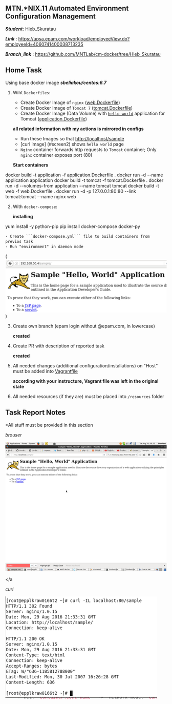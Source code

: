 MTN.*NIX.11 Automated Environment Configuration Management
---

***Student***: Hleb_Skuratau

***Link*** : https://upsa.epam.com/workload/employeeView.do?employeeId=4060741400038713235

***Branch_link*** : https://github.com/MNTLab/cm-docker/tree/Hleb_Skuratau

Home Task
---

Using base docker image ***sbeliakou/centos:6.7***

1. Wiht ```Dockerfiles```:
    - Create Docker Image of ```nginx``` ([web.Dockerfile](/web.Dockerfile))
    - Create Docker Image of ```Tomcat 7``` ([tomcat.Dockerfile](/tomcat.Dockerfile))
    - Create Docker Image (Data Volume) with [```hello world```](https://tomcat.apache.org/tomcat-7.0-doc/appdev/sample/sample.war) application for Tomcat ([application.Dockerfile](application.Dockerfile))

    **all related information with my actions is mirrored in configs**

   - Run these Images so that [http://localhost/sample](#screen1) 
   - [curl image] (#screen2)  shows ```hello world``` page
   - ```Nginx``` container forwards http requests to ```Tomcat``` container; Only ```nginx``` container exposes port (80)

    **Start containers**

docker build -t application -f application.Dockerfile .
docker run -d --name application application
docker build -t tomcat -f tomcat.Dockerfile .
docker run -d --volumes-from application --name tomcat tomcat
docker build -t web -f web.Dockerfile .
docker run -d -p 127.0.0.1:80:80 --link tomcat:tomcat --name nginx web


2. With ```docker-compose```:

   **installing**

yum install -y python-pip
pip install docker-compose docker-py

    - Create ```docker-compose.yml``` file to build containers from previos task
    - Run "environment" in daemon mode
    
(![screen with start](/resources/Screenshot.png))

3. Create own branch (epam login without @epam.com, in lowercase)

    **created**
    
4. Create PR with description of reported task

    **created**
    
5. All needed changes (additional configuration/installations) on "Host" must be added into [Vagrantfile](/Vagrantfile)

    **according with your instructure, Vagrant file was left in the original state**
    
6. All needed resources (if they are) must be placed into ```/resources``` folder

Task Report Notes
---
*All stuff must be provided in this section

<a id="screen1"></a>

*brouser*

![Alt text](/resources/Screenshot-3.png "scr1")

<a id="screen2"></a

*curl*

![Alt text](/resources/Screenshot-2.png  "scr1")
